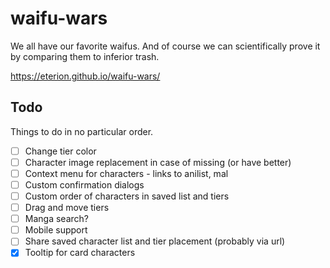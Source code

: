 # waifu-wars

We all have our favorite waifus. And of course we can scientifically prove it by
comparing them to inferior trash.

https://eterion.github.io/waifu-wars/

## Todo

Things to do in no particular order.

- [ ] Change tier color
- [ ] Character image replacement in case of missing (or have better)
- [ ] Context menu for characters - links to anilist, mal
- [ ] Custom confirmation dialogs
- [ ] Custom order of characters in saved list and tiers
- [ ] Drag and move tiers
- [ ] Manga search?
- [ ] Mobile support
- [ ] Share saved character list and tier placement (probably via url)
- [x] Tooltip for card characters
